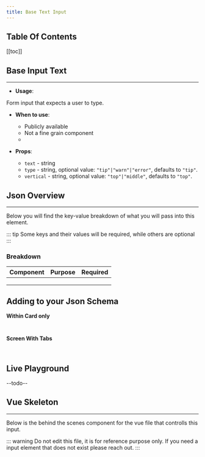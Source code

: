 ```yaml
---
title: Base Text Input
---
```


## Table Of Contents

[[toc]]

## Base Input Text
---

- **Usage**:

Form input that expects a user to type.

- **When to use**:

   - Publicly available
   - Not a fine grain component
   - 

- **Props**:

   - `text` - string
   - `type` - string, optional value: `"tip"|"warn"|"error"`, defaults to `"tip"`.
   - `vertical` - string, optional value: `"top"|"middle"`, defaults to `"top"`.


## Json Overview
---

Below you will find the key-value breakdown of what you will pass into this element.

::: tip
Some keys and their values will be required, while others are optional
:::

### Breakdown

| Component | Purpose | Required |
|:-----|:----------:|:-----------|
|  | | |
|  || |
|  |  | | 



## Adding to your Json Schema

**Within Card only**

```json



```


**Screen With Tabs**

```json



```


## Live Playground


--todo--






## Vue Skeleton
---

Below is the behind the scenes component for the vue file that controlls this input.

::: warning
Do not edit this file, it is for reference purpose only. If you need a input element that does not exist please reach out.
:::








 